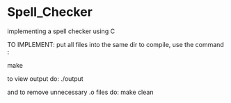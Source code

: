 # Spell_Checker
implementing a spell checker using C


TO IMPLEMENT:
put all files into the same dir
to compile, use the command : 

make

to view output do:
./output

and to remove unnecessary .o files do:
make clean
